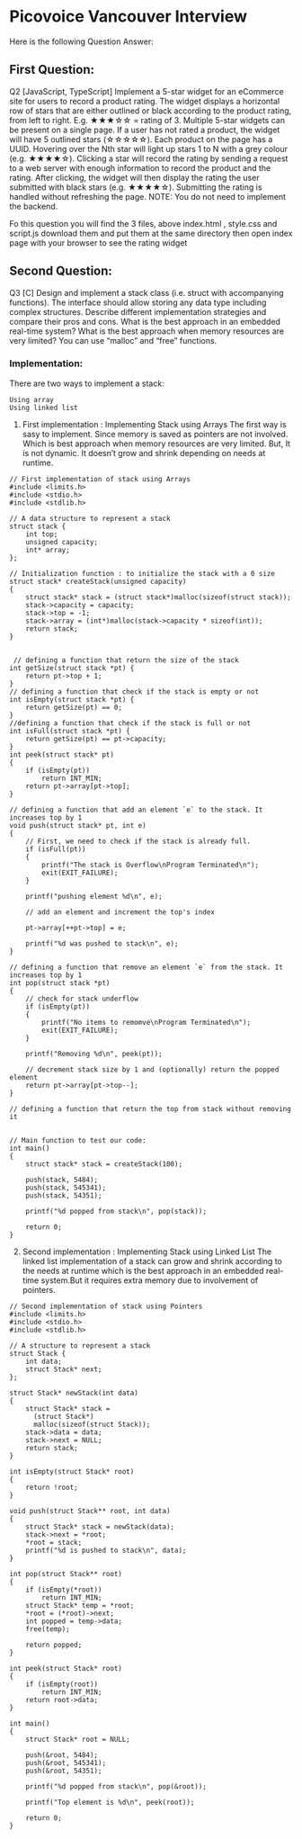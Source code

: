 # Picovoice Vancouver Interview

Here is the following Question Answer:
## First Question:
Q2 [JavaScript, TypeScript] Implement a 5-star widget for an eCommerce site for users to record a
product rating. The widget displays a horizontal row of stars that are either outlined or black according to
the product rating, from left to right. E.g. ★★★☆☆ = rating of 3. Multiple 5-star widgets can be present on a
single page. If a user has not rated a product, the widget will have 5 outlined stars (☆☆☆☆☆). Each product
on the page has a UUID. Hovering over the Nth star will light up stars 1 to N with a grey colour (e.g. ★★★★☆).
Clicking a star will record the rating by sending a request to a web server with enough information to record
the product and the rating. After clicking, the widget will then display the rating the user submitted with
black stars (e.g. ★★★★☆). Submitting the rating is handled without refreshing the page.
NOTE: You do not need to implement the backend.

Fo this question you will find the 3 files, above index.html , style.css and script.js download them and put them at the same directory then open index page with your browser to see the rating widget

## Second Question:

Q3 [C] Design and implement a stack class (i.e. struct with accompanying functions). The interface should
allow storing any data type including complex structures. Describe different implementation strategies and
compare their pros and cons. What is the best approach in an embedded real-time system? What is the
best approach when memory resources are very limited? You can use “malloc” and “free” functions.

### Implementation: 
There are two ways to implement a stack: 

    Using array
    Using linked list
 1. First implementation : Implementing Stack using Arrays
 The first way is sasy to implement. Since memory is saved as pointers are not involved. Which is best approach when memory resources are very limited.
 But, It is not dynamic. It doesn’t grow and shrink depending on needs at runtime.

````
// First implementation of stack using Arrays
#include <limits.h>
#include <stdio.h>
#include <stdlib.h>
 
// A data structure to represent a stack
struct stack {
    int top;
    unsigned capacity;
    int* array;
};
 
// Initialization function : to initialize the stack with a 0 size
struct stack* createStack(unsigned capacity)
{
    struct stack* stack = (struct stack*)malloc(sizeof(struct stack));
    stack->capacity = capacity;
    stack->top = -1;
    stack->array = (int*)malloc(stack->capacity * sizeof(int));
    return stack;
}
 

 // defining a function that return the size of the stack
int getSize(struct stack *pt) {
    return pt->top + 1;
}
// defining a function that check if the stack is empty or not
int isEmpty(struct stack *pt) {
    return getSize(pt) == 0;
}
//defining a function that check if the stack is full or not
int isFull(struct stack *pt) {
    return getSize(pt) == pt->capacity;
}
int peek(struct stack* pt)
{
    if (isEmpty(pt))
        return INT_MIN;
    return pt->array[pt->top];
}
 
// defining a function that add an element `e` to the stack. It increases top by 1
void push(struct stack* pt, int e)
{
    // First, we need to check if the stack is already full. 
    if (isFull(pt))
    {
        printf("The stack is Overflow\nProgram Terminated\n");
        exit(EXIT_FAILURE);
    }
 
    printf("pushing element %d\n", e);
 
    // add an element and increment the top's index
    
    pt->array[++pt->top] = e;
    
    printf("%d was pushed to stack\n", e);
}
 
// defining a function that remove an element `e` from the stack. It increases top by 1
int pop(struct stack *pt)
{
    // check for stack underflow
    if (isEmpty(pt))
    {
        printf("No items to remomve\nProgram Terminated\n");
        exit(EXIT_FAILURE);
    }
 
    printf("Removing %d\n", peek(pt));
 
    // decrement stack size by 1 and (optionally) return the popped element
    return pt->array[pt->top--];
}
 
// defining a function that return the top from stack without removing it

 
// Main function to test our code:
int main()
{
    struct stack* stack = createStack(100);
 
    push(stack, 5484);
    push(stack, 545341);
    push(stack, 54351);
 
    printf("%d popped from stack\n", pop(stack));
 
    return 0;
}
````

 2. Second implementation : Implementing Stack using Linked List
The linked list implementation of a stack can grow and shrink according to the needs at runtime which is the best approach in an embedded real-time system.But it requires extra memory due to involvement of pointers. 


````
// Second implementation of stack using Pointers
#include <limits.h>
#include <stdio.h>
#include <stdlib.h>
 
// A structure to represent a stack
struct Stack {
    int data;
    struct Stack* next;
};
 
struct Stack* newStack(int data)
{
    struct Stack* stack =
      (struct Stack*)
      malloc(sizeof(struct Stack));
    stack->data = data;
    stack->next = NULL;
    return stack;
}
 
int isEmpty(struct Stack* root)
{
    return !root;
}
 
void push(struct Stack** root, int data)
{
    struct Stack* stack = newStack(data);
    stack->next = *root;
    *root = stack;
    printf("%d is pushed to stack\n", data);
}
 
int pop(struct Stack** root)
{
    if (isEmpty(*root))
        return INT_MIN;
    struct Stack* temp = *root;
    *root = (*root)->next;
    int popped = temp->data;
    free(temp);
 
    return popped;
}
 
int peek(struct Stack* root)
{
    if (isEmpty(root))
        return INT_MIN;
    return root->data;
}
 
int main()
{
    struct Stack* root = NULL;
 
    push(&root, 5484);
    push(&root, 545341);
    push(&root, 54351);
 
    printf("%d popped from stack\n", pop(&root));
 
    printf("Top element is %d\n", peek(root));
 
    return 0;
}
````
